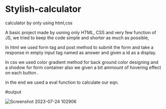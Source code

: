# Stylish-calculator
calculator by only using html,css

A basic project made by usning only HTML, CSS and very few function of JS,
we tried to keep the code simple and shorter as much as possible,


In html we used form tag and post method to submit the form and take a response in 
empty input tag named as answer and given a id as a display.

In css we used color gradient method for back ground color designing and a shodow 
for form container also we given a bit ammount of hovering effect on each button .


in the end we used a eval function to calculate our eqn.

#output

![Screenshot 2023-07-24 102906](https://github.com/iam-Akashgiri/Stylish-calculator/assets/136268468/d458e0af-dcbe-4cd9-ab93-beb682b53a85)



